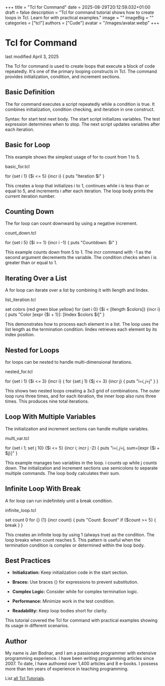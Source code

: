 +++
title = "Tcl for Command"
date = 2025-08-29T20:12:59.032+01:00
draft = false
description = "Tcl for command tutorial shows how to create loops in Tcl. Learn for with practical examples."
image = ""
imageBig = ""
categories = ["tcl"]
authors = ["Cude"]
avatar = "/images/avatar.webp"
+++

# Tcl for Command

last modified April 3, 2025

The Tcl for command is used to create loops that execute a block
of code repeatedly. It's one of the primary looping constructs in Tcl. The
command provides initialization, condition, and increment sections.

## Basic Definition

The for command executes a script repeatedly while a condition is
true. It combines initialization, condition checking, and iteration in one
construct.

Syntax: for start test next body. The start script
initializes variables. The test expression determines when to stop.
The next script updates variables after each iteration.

## Basic for Loop

This example shows the simplest usage of for to count from 1 to 5.

basic_for.tcl
  

for {set i 1} {$i &lt;= 5} {incr i} {
    puts "Iteration $i"
}

This creates a loop that initializes i to 1, continues while
i is less than or equal to 5, and increments i after
each iteration. The loop body prints the current iteration number.

## Counting Down

The for loop can count downward by using a negative increment.

count_down.tcl
  

for {set i 5} {$i &gt;= 1} {incr i -1} {
    puts "Countdown: $i"
}

This example counts down from 5 to 1. The incr command with -1
as the second argument decrements the variable. The condition checks when
i is greater than or equal to 1.

## Iterating Over a List

A for loop can iterate over a list by combining it with
llength and lindex.

list_iteration.tcl
  

set colors {red green blue yellow}
for {set i 0} {$i &lt; [llength $colors]} {incr i} {
    puts "Color [expr {$i + 1}]: [lindex $colors $i]"
}

This demonstrates how to process each element in a list. The loop uses the
list length as the termination condition. lindex retrieves each
element by its index position.

## Nested for Loops

for loops can be nested to handle multi-dimensional iterations.

nested_for.tcl
  

for {set i 1} {$i &lt;= 3} {incr i} {
    for {set j 1} {$j &lt;= 3} {incr j} {
        puts "i=$i, j=$j"
    }
}

This shows two nested loops creating a 3x3 grid of combinations. The outer
loop runs three times, and for each iteration, the inner loop also runs three
times. This produces nine total iterations.

## Loop With Multiple Variables

The initialization and increment sections can handle multiple variables.

multi_var.tcl
  

for {set i 1; set j 10} {$i &lt;= 5} {incr i; incr j -2} {
    puts "i=$i, j=$j, sum=[expr {$i + $j}]"
}

This example manages two variables in the loop. i counts up while
j counts down. The initialization and increment sections use
semicolons to separate multiple commands. The loop body calculates their sum.

## Infinite Loop With Break

A for loop can run indefinitely until a break condition.

infinite_loop.tcl
  

set count 0
for {} {1} {incr count} {
    puts "Count: $count"
    if {$count &gt;= 5} {
        break
    }
}

This creates an infinite loop by using 1 (always true) as the condition. The
loop breaks when count reaches 5. This pattern is useful when the
termination condition is complex or determined within the loop body.

## Best Practices

- **Initialization:** Keep initialization code in the start section.

- **Braces:** Use braces {} for expressions to prevent substitution.

- **Complex Logic:** Consider while for complex termination logic.

- **Performance:** Minimize work in the test condition.

- **Readability:** Keep loop bodies short for clarity.

 

This tutorial covered the Tcl for command with practical
examples showing its usage in different scenarios.

## Author

My name is Jan Bodnar, and I am a passionate programmer with extensive
programming experience. I have been writing programming articles since 2007.
To date, I have authored over 1,400 articles and 8 e-books. I possess more
than ten years of experience in teaching programming.

List [all Tcl Tutorials](/tcl/).
